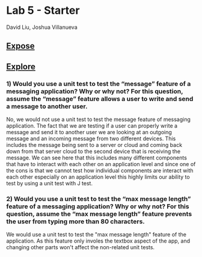 # Lab 5 - Starter
David Liu, Joshua Villanueva

## [Expose](expose.html)
## [Explore](explore.html)

### 1) Would you use a unit test to test the “message” feature of a messaging application? Why or why not? For this question, assume the “message” feature allows a user to write and send a message to another user.

No, we would not use a unit test to test the message feature of messaging application. The fact that we are testing if a user can properly write a message and send it to another user we are looking at an outgoing message and an incoming message from two different devices. This includes the message being sent to a server or cloud and coming back down from that server cloud to the second device that is receiving the message. We can see here that this includes many different components that have to interact with each other on an application level and since one of the cons is that we cannot test how individual components are interact with each other especially on an application level this highly limits our ability to test by using a unit test with J test. 

### 2) Would you use a unit test to test the “max message length” feature of a messaging application? Why or why not? For this question, assume the “max message length” feature prevents the user from typing more than 80 characters.

We would use a unit test to test the "max message length" feature of the application. As this feature only involes the textbox aspect of the app, and changing other parts won't affect the non-related unit tests. 